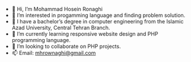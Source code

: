- 👋 Hi, I’m Mohammad Hosein Ronaghi
- 👀 I’m interested in progamming language and finding problem solution.
- 👀 I have a bachelor’s degree in computer engineering from the Islamic Azad University, Central Tehran Branch.
- 🌱 I’m currently learning responsive website design and PHP programming language.
- 💞️ I’m looking to collaborate on PHP projects.
- 📫 Email: mhrownaghi@gmail.com

<!---
mhrownaghi/mhrownaghi is a ✨ special ✨ repository because its `README.md` (this file) appears on your GitHub profile.
You can click the Preview link to take a look at your changes.
--->
